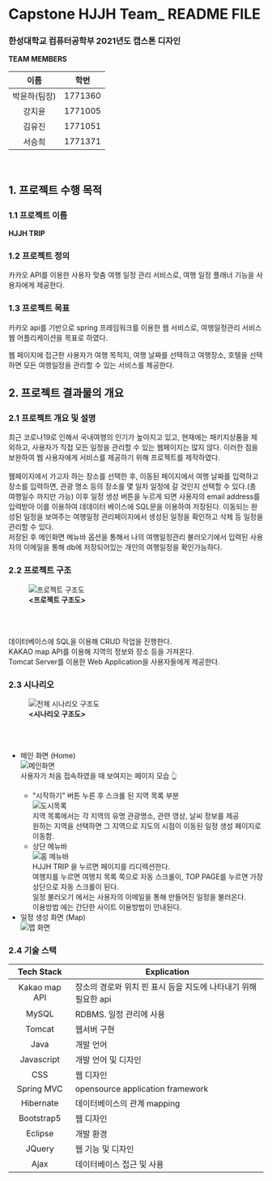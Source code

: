 # Capstone HJJH Team_ README FILE
### 한성대학교 컴퓨터공학부 2021년도 캡스톤 디자인 


  <caption><b> TEAM MEMBERS</b></caption><br>
  
| 이름 | 학번 |
|:-:|---|
| 박윤하(팀장)  | 1771360  |
| 강지윤  | 1771005  |
| 김유진  | 1771051  |
| 서승희  | 1771371  |
<br>

## 1. 프로젝트 수행 목적 

### 1.1 프로젝트 이름

<b> HJJH TRIP</b>

### 1.2 프로젝트 정의

<p>
카카오 API를 이용한 사용자 맞춤 여행 일정 관리 서비스로, 여행 일정 플래너 기능을 사용자에게 제공한다.
</p>

### 1.3 프로젝트 목표

<p>

카카오 api를 기반으로 spring 프레임워크를 이용한 웹 서비스로,
여행일정관리 서비스 웹 어플리케이션을 목표로 하였다.

웹 페이지에 접근한 사용자가 여행 목적지, 여행 날짜를 선택하고 여행장소, 호텔을 선택하면 모든 여행일정을 관리할 수 있는 서비스를 제공한다.

</p>

## 2. 프로젝트 결과물의 개요

### 2.1 프로젝트 개요 및 설명

<p>
최근 코로나19로 인해서 국내여행의 인기가 높아지고 있고, 현재에는 패키지상품을 제외하고, 사용자가 직접 모든 일정을 관리할 수 있는 웹페이지는 많지 않다.
이러한 점을 보완하여 웹 사용자에게 서비스를 제공하기 위해 프로젝트를 제작하였다.<br><br>
웹페이지에서 가고자 하는 장소를 선택한 후, 이동된 페이지에서 여행 날짜를 입력하고 장소를 입력하면, 관광 명소 등의 장소를 몇 일차 일정에 갈 것인지 선택할 수 있다.(총 여행일수 까지만 가능) 이후 일정 생성 버튼을 누르게 되면 사용자의 email address를 입력받아 이를 이용하여 데데이터 베이스에 SQL문을 이용하여 저장된다. 이동되는 완성된 일정을 보여주는 여행일정 관리페이지에서 생성된 일정을 확인하고 삭제 등 일정을 관리할 수 있다.<br>
저장된 후 메인화면 메뉴바 옵션을 통해서 나의 여행일정관리 불러오기에서 입력된 사용자의 이메일을 통해 db에 저장되어있는 개인의 여행일정을 확인가능하다.
</p>

### 2.2 프로젝트 구조


<figure>
    <img src="https://lh3.googleusercontent.com/WIwkt5LLGlfGC21wswZpVdm-PjCXLZBE3ChEAj7DXnimZHD0z-7RHmWHq_cvBC9Omz9ZfQ1eEFmDW_VTtLLvoVGsrnn2HfgnH_WA7oJm" title="프로젝트 구조도"> <figcaption><b><프로젝트 구조도></b></figcaption>
</figure><br><br>
  
데이터베이스에 SQL을 이용해 CRUD 작업을 진행한다.<br>
KAKAO map API를 이용해 지역의 정보와 장소 등을 가져온다.<br>
Tomcat Server를 이용한 Web Application을 사용자들에게 제공한다.<br>


### 2.3 시나리오

  <figure>
  <img src="https://lh5.googleusercontent.com/KdxEzK4w7-DG3H7d62oqx_PGanIDqQSgMoe2_qEYATHlEDcZfT53IPYioEYg2ecjS9hHAiWbmfTL9JrFstkIR4eg2hrc0cUx6_I18U0YqC9kjDC1GGhRrVWBN2Z4MlECvP9_y-pt" title="전체 시나리오 구조도">
    <figcaption><b><시나리오 구조도></b></figcaption>
  </figure>
    <br><br>
       
<div>
  <ul>
    <li>메인 화면 (Home)</li>
    <img src="https://lh5.googleusercontent.com/eNVDEo2PbAJHMv9ySLL9khcJi6ZFrNB6iFL9i2tZbjhVx0lya7foHKJ-0JHDYXF_XAv51v9aJ_A63eh0xTWRLfbu26a9WTaofmqgrPCF-g" title="메인화면">
       <br>사용자가 처음 접속하였을 때 보여지는 페이지 모습 👆
      <ul>
        <li> "시작하기" 버튼 누른 후 스크롤 된 지역 목록 부분</li>
          <img src="https://lh6.googleusercontent.com/IOro9hb7u14QYn02R58g2Qb7EI_vtocnfPNcGGNh-sXjFezSzfzVcJarxakP_-f_9O52A53hUdODTuzdshdqSMtt4xRk_xdndhW7-Fi-_g" title="도시목록">
          <br>지역 목록에서는 각 지역의 유명 관광명소, 관련 영상, 날씨 정보를 제공<br>
         원하는 지역을 선택하면 그 지역으로 지도의 시점이 이동된 일정 생성 페이지로 이동함.
        <li>상단 메뉴바</li>
        <img src="https://lh6.googleusercontent.com/djDVEXhaU0OR4miDKnZ670m5KQMKPb7Lq54q0bK8mNLDmSzuI7riYB4CLt_-wjM22shUdsRmDSMftbOc3rMEHX8JdQIbCNOILtG8aoAB" title="홈 메뉴바">
       <br> HJJH TRIP 을 누르면 페이지를 리디렉션한다.
        <br>여행지를 누르면 여행지 목록 쪽으로 자동 스크롤이, TOP PAGE를 누르면 가장 상단으로 자동 스크롤이 된다.
        <br>일정 불러오기 에서는 사용자의 이메일을 통해 만들어진 일정을 불러온다.
        <br>이용방법 에는 간단한 사이트 이용방법이 안내된다.
      </ul>
    <li>일정 생성 화면 (Map)</li>
    <img src="https://lh3.googleusercontent.com/MQATVjpXzfIOhkKUghtFvP2_FkXH_7UHmjVQOm6VNTLUns3kzY5X-VZKO_viQqeAMbWQHRfm5vhy1Iv6qLXnK0Tme9sRrCsh65uBo5Pv" title="맵 화면">
    <br>
    
  </ul>
    </div>
    
    
### 2.4 기술 스택
    
    
| Tech Stack | Explication|
|:-:|---|
|  Kakao map API | 장소의 경로와 위치 핀 표시 등을 지도에 나타내기 위해 필요한 api|
| MySQL | RDBMS. 일정 관리에 사용|
| Tomcat  | 웹서버 구현|
| Java  | 개발 언어|
| Javascript  | 개발 언어 및 디자인|
| CSS  | 웹 디자인|
| Spring MVC  | opensource application framework|
| Hibernate  | 데이터베이스의 관계 mapping|
| Bootstrap5  | 웹 디자인 |
| Eclipse  | 개발 환경|
| JQuery  | 웹 기능 및 디자인|
| Ajax  | 데이터베이스 접근 및 사용 |
    
    
